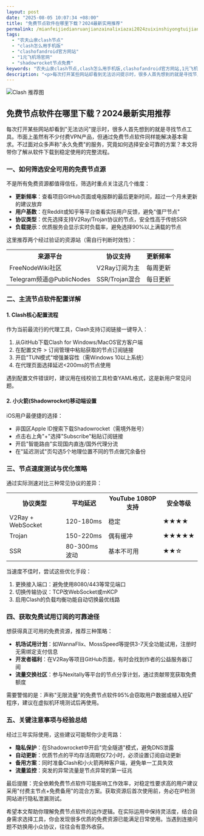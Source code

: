 ```yaml
---
layout: post
date: "2025-08-05 10:07:34 +08:00"
title: "免费节点软件在哪里下载？2024最新实用推荐"
permalink: /mianfeijiedianruanjianzainalixiazai2024zuixinshiyongtuijian/
tags:
  - "农夫山泉clash节点"
  - "clash怎么用手机版"
  - "clashofandroid官方网站"
  - "1元飞机场官网"
  - "shadowrocket节点免费"
keywords: "农夫山泉clash节点,clash怎么用手机版,clashofandroid官方网站,1元飞机场官网,shadowrocket节点免费"
description: "<p>每次打开某些网站却看到无法访问提示时，很多人首先想到的就是寻找节点工具。市面上虽然有不少付费VPN产品，但通过免费节点软件同样能解决基本需求。不过面对众多声称永久免费的服务，究竟如何选择安全可靠的方案？本文将带你了解从软件下载到稳定使用的完整流程。</p>"
---
```


![Clash 推荐图](https://clashjd.github.io/assets/img/免费机场节点推荐.png)

## 免费节点软件在哪里下载？2024最新实用推荐

<p>每次打开某些网站却看到"无法访问"提示时，很多人首先想到的就是寻找节点工具。市面上虽然有不少付费VPN产品，但通过免费节点软件同样能解决基本需求。不过面对众多声称"永久免费"的服务，究竟如何选择安全可靠的方案？本文将带你了解从软件下载到稳定使用的完整流程。</p>
<h3>一、如何筛选安全可用的免费节点源</h3>
<p>不是所有免费资源都值得信任，筛选时重点关注这几个维度：</p>
<ul>
<li><strong>更新频率</strong>：查看项目GitHub页面或电报群的最后更新时间，超过一个月未更新的建议放弃</li>
<li><strong>用户基数</strong>：在Reddit或知乎等平台查看实际用户反馈，避免"僵尸节点"</li>
<li><strong>协议类型</strong>：优先选择支持V2Ray/Trojan协议的节点，安全性高于传统SSR</li>
<li><strong>负载提示</strong>：优质服务会显示实时负载率，避免选择90%以上满载的节点</li>
</ul>
<p>这里推荐两个经过验证的资源站（需自行判断时效性）：</p>
<table>
<tr>
<th>来源平台</th>
<th>协议支持</th>
<th>更新频率</th>
</tr>
<tr>
<td>FreeNodeWiki社区</td>
<td>V2Ray订阅为主</td>
<td>每周更新</td>
</tr>
<tr>
<td>Telegram频道@PublicNodes</td>
<td>SSR/Trojan混合</td>
<td>每日更新</td>
</tr>
</table>
<h3>二、主流节点软件配置详解</h3>
<h4>1. Clash核心配置流程</h4>
<p>作为当前最流行的代理工具，Clash支持订阅链接一键导入：</p>
<ol>
<li>从GitHub下载Clash for Windows/MacOS官方客户端</li>
<li>在配置文件 > 订阅管理中粘贴获取的节点订阅链接</li>
<li>开启"TUN模式"增强兼容性（需Windows 10以上系统）</li>
<li>在代理页面选择延迟<200ms的节点使用</li>
</ol>
<p>遇到配置文件错误时，建议用在线校验工具检查YAML格式，这是新用户常见问题。</p>
<h4>2. 小火箭(Shadowrocket)移动端设置</h4>
<p>iOS用户最便捷的选择：</p>
<ul>
<li>非国区Apple ID搜索下载Shadowrocket（需境外账号）</li>
<li>点击右上角"+"选择"Subscribe"粘贴订阅链接</li>
<li>开启"智能路由"实现国内直连/国外代理分流</li>
<li>在"延迟测试"页勾选5个地理位置不同的节点做冗余备份</li>
</ul>
<h3>三、节点速度测试与优化策略</h3>
<p>通过实际测速对比三种常见协议的差异：</p>
<table>
<tr>
<th>协议类型</th>
<th>平均延迟</th>
<th>YouTube 1080P支持</th>
<th>安全等级</th>
</tr>
<tr>
<td>V2Ray + WebSocket</td>
<td>120-180ms</td>
<td>稳定</td>
<td>★★★★</td>
</tr>
<tr>
<td>Trojan</td>
<td>150-220ms</td>
<td>偶有缓冲</td>
<td>★★★★★</td>
</tr>
<tr>
<td>SSR</td>
<td>80-300ms波动</td>
<td>基本不可用</td>
<td>★★☆</td>
</tr>
</table>
<p>当速度不佳时，尝试这些优化手段：</p>
<ol>
<li>更换接入端口：避免使用8080/443等常见端口</li>
<li>切换传输协议：TCP改WebSocket或mKCP</li>
<li>启用Clash的负载均衡功能自动切换最优线路</li>
</ol>
<h3>四、获取免费试用订阅的可靠途径</h3>
<p>想获得真正可用的免费资源，推荐三种策略：</p>
<ul>
<li><strong>机场试用计划</strong>：如WannaFlix、MossSpeed等提供3-7天全功能试用，注册时无需绑定支付信息</li>
<li><strong>开发者福利</strong>：在V2Ray等项目GitHub页面，有时会找到作者的公益服务器订阅</li>
<li><strong>流量交换社区</strong>：参与Nexitally等平台的节点分享计划，通过贡献带宽获取免费额度</li>
</ul>
<p>需要警惕的是：声称"无限流量"的免费节点软件95%会窃取用户数据或植入挖矿程序，建议在虚拟机环境测试后再使用。</p>
<h3>五、关键注意事项与经验总结</h3>
<p>经过三年实际使用，这些建议可能帮你少走弯路：</p>
<ul>
<li><strong>隐私保护</strong>：在Shadowrocket中开启"完全隧道"模式，避免DNS泄露</li>
<li><strong>自动更新</strong>：优质节点的平均存活周期仅72小时，必须设置订阅自动更新</li>
<li><strong>备用方案</strong>：同时准备Clash和小火箭两种客户端，避免单一工具失效</li>
<li><strong>流量监控</strong>：突发的异常流量是节点异常的第一征兆</li>
</ul>
<p>最后提醒：完全依赖免费节点软件可能影响工作效率，对稳定性要求高的用户建议采用"付费主节点+免费备用"的混合方案。获取资源后首次使用前，务必在IP检测网站进行隐私泄漏测试。</p>
<p>希望本文帮助你理解免费节点软件的运作逻辑。在实际运用中保持灵活度，结合自身需求选择工具，你会发现很多优质的免费资源已能满足日常使用。当遇到连接问题不妨换用小众协议，往往会有意外收获。</p>